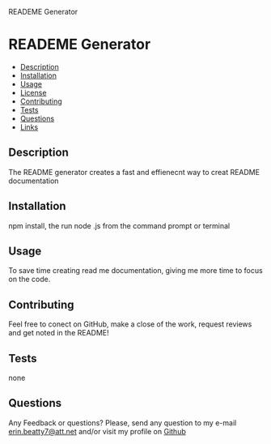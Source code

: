 READEME Generator

# READEME Generator
* [Description](#description)
* [Installation](#installation)
* [Usage](#usage)
* [License](#license)
* [Contributing](#contributing)
* [Tests](#tests)
* [Questions](#questions)
* [Links](#links)


## Description
The README generator creates a fast and effienecnt way to creat README documentation


## Installation
npm install, the run node .js from the command prompt or terminal


## Usage
To save time creating read me documentation, giving me more time to focus on the code.


## Contributing
Feel free to conect on GitHub, make a close of the work, request reviews and get noted in the README!


## Tests
none


## Questions
Any Feedback or questions?
Please, send any question to my e-mail [erin.beatty7@att.net](mailto:erin.beatty7@att.net) and/or visit my profile on [Github](https://github.com/beattygraphics)